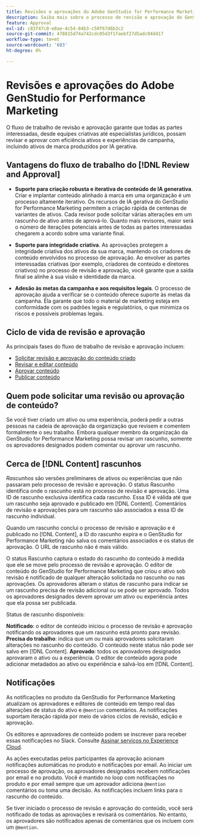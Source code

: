 ```yaml
---
title: Revisões e aprovações do Adobe GenStudio for Performance Marketing
description: Saiba mais sobre o processo de revisão e aprovação do GenStudio for Performance Marketing.
feature: Approval
exl-id: c83f47c0-e8ae-4c54-84b3-c50f67d6b3c2
source-git-commit: 478815d74a742cdc05d3f1faebf27d5adc04d417
workflow-type: tm+mt
source-wordcount: '683'
ht-degree: 0%

---
```


# Revisões e aprovações do Adobe GenStudio for Performance Marketing

O fluxo de trabalho de revisão e aprovação garante que todas as partes interessadas, desde equipes criativas até especialistas jurídicos, possam revisar e aprovar com eficiência ativos e experiências de campanha, incluindo ativos de marca produzidos por IA gerativa.

## Vantagens do fluxo de trabalho do [!DNL Review and Approval]

* **Suporte para criação robusta e iterativa de conteúdo de IA generativa**. Criar e implantar conteúdo alinhado à marca em uma organização é um processo altamente iterativo. Os recursos de IA gerativa do GenStudio for Performance Marketing permitem a criação rápida de centenas de variantes de ativos. Cada revisor pode solicitar várias alterações em um rascunho de ativo antes de aprová-lo. Quanto mais revisores, maior será o número de iterações potenciais antes de todas as partes interessadas chegarem a acordo sobre uma variante final.

* **Suporte para integridade criativa**. As aprovações protegem a integridade criativa dos ativos da sua marca, mantendo os criadores de conteúdo envolvidos no processo de aprovação. Ao envolver as partes interessadas criativas (por exemplo, criadores de conteúdo e diretores criativos) no processo de revisão e aprovação, você garante que a saída final se alinhe à sua visão e identidade da marca.

* **Adesão às metas da campanha e aos requisitos legais**. O processo de aprovação ajuda a verificar se o conteúdo oferece suporte às metas da campanha. Ela garante que todo o material de marketing esteja em conformidade com os padrões legais e regulatórios, o que minimiza os riscos e possíveis problemas legais.

## Ciclo de vida de revisão e aprovação

As principais fases do fluxo de trabalho de revisão e aprovação incluem:

* [Solicitar revisão e aprovação do conteúdo criado](./request-review.md)
* [Revisar e editar conteúdo](./review-and-edit.md)
* [Aprovar conteúdo](./approve-content.md)
* [Publicar conteúdo](./publish-content.md)

## Quem pode solicitar uma revisão ou aprovação de conteúdo?

Se você tiver criado um ativo ou uma experiência, poderá pedir a outras pessoas na cadeia de aprovação da organização que revisem e comentem formalmente o seu trabalho. Embora qualquer membro da organização da GenStudio for Performance Marketing possa revisar um rascunho, somente os aprovadores designados podem comentar ou aprovar um rascunho.

## Cerca de [!DNL Content] rascunhos

_Rascunhos_ são versões preliminares de ativos ou experiências que não passaram pelo processo de revisão e aprovação. O status Rascunho identifica onde o rascunho está no processo de revisão e aprovação. Uma ID de rascunho exclusiva identifica cada rascunho. Essa ID é válida até que um rascunho seja aprovado e publicado em [!DNL Content]. Comentários de revisão e aprovações para um rascunho são associados a essa ID de rascunho individual.

Quando um rascunho conclui o processo de revisão e aprovação e é publicado no [!DNL Content], a ID do rascunho expira e o GenStudio for Performance Marketing não salva os comentários associados e os status de aprovação. O URL de rascunho não é mais válido.

O status Rascunho captura o estado do rascunho do conteúdo à medida que ele se move pelo processo de revisão e aprovação. O editor de conteúdo do GenStudio for Performance Marketing que criou o ativo sob revisão é notificado de qualquer alteração solicitada no rascunho ou nas aprovações. Os aprovadores alteram o status de rascunho para indicar se um rascunho precisa de revisão adicional ou se pode ser aprovado. Todos os aprovadores designados devem aprovar um ativo ou experiência antes que ela possa ser publicada.

Status de rascunho disponíveis:

**Notificado**: o editor de conteúdo iniciou o processo de revisão e aprovação notificando os aprovadores que um rascunho está pronto para revisão.
**Precisa do trabalho**: indica que um ou mais aprovadores solicitaram alterações no rascunho do conteúdo. O conteúdo neste status não pode ser salvo em [!DNL Content].
**Aprovado**: todos os aprovadores designados aprovaram o ativo ou a experiência. O editor de conteúdo agora pode adicionar metadados ao ativo ou experiência e salvá-los em [!DNL Content].

## Notificações

As notificações no produto da GenStudio for Performance Marketing atualizam os aprovadores e editores de conteúdo em tempo real das alterações de status do ativo e `@mention` comentários. As notificações suportam iteração rápida por meio de vários ciclos de revisão, edição e aprovação.

Os editores e aprovadores de conteúdo podem se inscrever para receber essas notificações no Slack. Consulte [Assinar serviços no Experience Cloud](https://experienceleague.adobe.com/en/docs/core-services/interface/features/account-preferences#slack).

As ações executadas pelos participantes da aprovação acionam notificações automáticas no produto e notificações por email. Ao iniciar um processo de aprovação, os aprovadores designados recebem notificações por email e no produto. Você é mantido no loop com notificações no produto e por email sempre que um aprovador adiciona `@mention` comentários ou toma uma decisão. As notificações incluem links para o rascunho do conteúdo.

Se tiver iniciado o processo de revisão e aprovação do conteúdo, você será notificado de todas as aprovações e revisará os comentários. No entanto, os aprovadores são notificados apenas de comentários que os incluem com um `@mention`.
